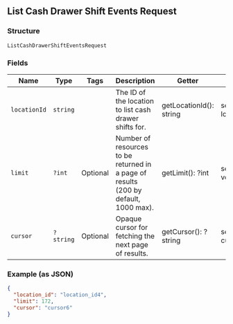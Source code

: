 ## List Cash Drawer Shift Events Request

### Structure

`ListCashDrawerShiftEventsRequest`

### Fields

| Name | Type | Tags | Description | Getter | Setter |
|  --- | --- | --- | --- | --- | --- |
| `locationId` | `string` |  | The ID of the location to list cash drawer shifts for. | getLocationId(): string | setLocationId(string locationId): void |
| `limit` | `?int` | Optional | Number of resources to be returned in a page of results (200 by<br>default, 1000 max). | getLimit(): ?int | setLimit(?int limit): void |
| `cursor` | `?string` | Optional | Opaque cursor for fetching the next page of results. | getCursor(): ?string | setCursor(?string cursor): void |

### Example (as JSON)

```json
{
  "location_id": "location_id4",
  "limit": 172,
  "cursor": "cursor6"
}
```

